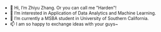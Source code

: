 - 👋 Hi, I’m Zhiyu Zhang. Or you can call me "Harden"!
- 👀 I’m interested in Application of Data Analytics and Machine Learning.
- 🌱 I’m currently a MSBA student in University of Southern California.
- 📫 I am so happy to exchange ideas with your guys~

<!---
ZhiyuZhang803/ZhiyuZhang803 is a ✨ special ✨ repository because its `README.md` (this file) appears on your GitHub profile.
You can click the Preview link to take a look at your changes.
--->
